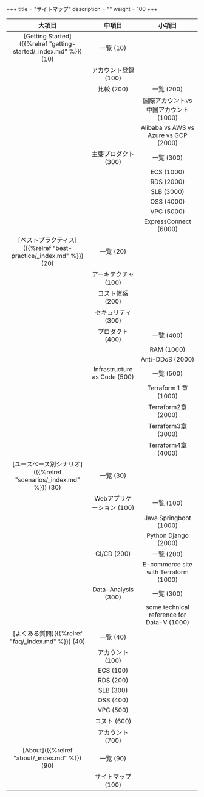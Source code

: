 +++
title = "サイトマップ"
description = ""
weight = 100
+++

|大項目|中項目|小項目|
|:------:|:-----:|:------:|
|[Getting Started]({{%relref "getting-started/_index.md" %}}) (10)|一覧 (10)||
| |アカウント登録 (100)||
| |比較 (200)|一覧 (200)|
| | |国際アカウントvs中国アカウント (1000)|
| | |Alibaba vs AWS vs Azure vs GCP (2000)|
| |主要プロダクト (300)|一覧 (300)|
| | |ECS (1000)|
| | |RDS (2000)|
| | |SLB (3000)|
| | |OSS (4000)|
| | |VPC (5000)|
| | |ExpressConnect (6000)|
|[ベストプラクティス]({{%relref "best-practice/_index.md" %}}) (20)|一覧 (20)||
| |アーキテクチャ (100)||
| |コスト体系 (200)||
| |セキュリティ (300)||
| |プロダクト (400)|一覧 (400)||
| | |RAM (1000)|
| | |Anti-DDoS (2000)|
| |Infrastructure as Code (500)|一覧 (500)||
| | |Terraform１章 (1000)|
| | |Terraform2章 (2000)|
| | |Terraform3章 (3000)|
| | |Terraform4章 (4000)|
[ユースベース別シナリオ]({{%relref "scenarios/_index.md" %}}) (30)|一覧 (30)||
| |Webアプリケーション (100)|一覧 (100)||
| | |Java Springboot (1000)|
| | |Python Django (2000)|
| |CI/CD (200)|一覧 (200)||
| | |E-commerce site with Terraform (1000)|
| |Data-Analysis (300)|一覧 (300)||
| | |some technical reference for Data-V (1000)|
|[よくある質問]({{%relref "faq/_index.md" %}}) (40)|一覧 (40)||
| |アカウント (100)||
| |ECS (100)||
| |RDS (200)||
| |SLB (300)||
| |OSS (400)||
| |VPC (500)||
| |コスト (600)||
| |アカウント (700)||
|[About]({{%relref "about/_index.md" %}}) (90)|一覧 (90)||
| | サイトマップ (100)||
